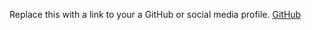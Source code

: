 Replace this with a link to your a GitHub or social media profile.
[GitHub](http://AkashS210/markdown-portfolio)
